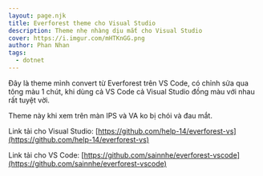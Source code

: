 ```yaml
---
layout: page.njk
title: Everforest theme cho Visual Studio
description: Theme nhẹ nhàng dịu mắt cho Visual Studio
cover: https://i.imgur.com/mHTKnGG.png
author: Phan Nhan
tags:
  - dotnet
---
```

Đây là theme mình convert từ Everforest trên VS Code, có chỉnh sửa qua tông màu 1 chút, khi dùng cả VS Code cả Visual Studio đồng màu với nhau rất tuyệt vời.

Theme này khi xem trên màn IPS và VA ko bị chói và đau mắt.

Link tải cho Visual Studio: [https://github.com/help-14/everforest-vs](https://github.com/help-14/everforest-vs)

Link tải cho VS Code: [https://github.com/sainnhe/everforest-vscode](https://github.com/sainnhe/everforest-vscode)